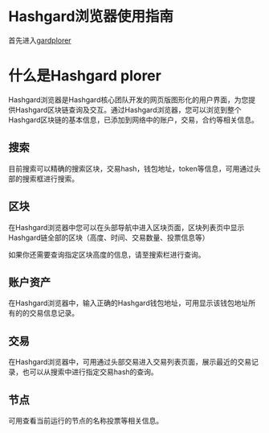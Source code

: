 # Hashgard浏览器使用指南

首先进入[gardplorer](https://www.gardplorer.io/)

# 什么是Hashgard plorer

Hashgard浏览器是Hashgard核心团队开发的网页版图形化的用户界面，为您提供Hashgard区块链查询及交互。通过Hashgard浏览器，您可以浏览到整个Hashgard区块链的基本信息，已添加到网络中的账户，交易，合约等相关信息。



## 搜索

目前搜索可以精确的搜索区块，交易hash，钱包地址，token等信息，可用通过头部的搜索框进行搜索。



## 区块

在Hashgard浏览器中您可以在头部导航中进入区块页面，区块列表页中显示Hashgard链全部的区块（高度、时间、交易数量、投票信息等）

如果你还需要查询指定区块高度的信息，请至搜索栏进行查询。



## 账户资产

在Hashgard浏览器中，输入正确的Hashgard钱包地址，可用显示该钱包地址所有的的交易信息记录。





## 交易

在Hashgard浏览器中，可用通过头部交易进入交易列表页面，展示最近的交易记录，也可以从搜索中进行指定交易hash的查询。



## 节点

可用查看当前运行的节点的名称投票等相关信息。
